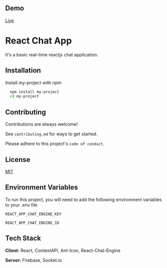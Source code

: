 
## Demo

[Live](https://react-chat-app-71qubfnqu-hsglc.vercel.app/)

  
# React Chat App

It's a basic real-time reactjs chat application.


## Installation 

Install my-project with npm

```bash 
  npm install my-project
  cd my-project
```
    
## Contributing

Contributions are always welcome!

See `contributing.md` for ways to get started.

Please adhere to this project's `code of conduct`.

  
## License

[MIT](https://choosealicense.com/licenses/mit/)

  
## Environment Variables

To run this project, you will need to add the following environment variables to your .env file

`REACT_APP_CHAT_ENGINE_KEY`

`REACT_APP_CHAT_ENGINE_ID`

  
## Tech Stack

**Client:** React, ContextAPI, Ant-Icon, React-Chat-Engine

**Server:** Firebase, Socket.io

  
